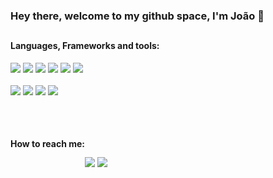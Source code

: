### Hey there, welcome to my github space, I'm João 👋

##

<h4>Languages, Frameworks and tools:</h4>
<div>
  <img src="https://img.shields.io/badge/HTML5-E34F26?style=for-the-badge&logo=html5&logoColor=white" />
  <img src="https://img.shields.io/badge/CSS3-1572B6?style=for-the-badge&logo=css3&logoColor=white" />      
  <img src="https://img.shields.io/badge/JavaScript-323330?style=for-the-badge&logo=javascript&logoColor=F7DF1E" />
  <img src="https://img.shields.io/badge/TypeScript-007ACC?style=for-the-badge&logo=typescript&logoColor=white" />
  <img src="https://img.shields.io/badge/React-20232A?style=for-the-badge&logo=react&logoColor=61DAFB" /> 
  <img src="https://img.shields.io/badge/next.js-000000?style=for-the-badge&logo=nextdotjs&logoColor=white"/>    
</div>
<br />
<div>  
  <img src="https://img.shields.io/badge/Node.js-339933?style=for-the-badge&logo=nodedotjs&logoColor=white" />        
  <img src="https://img.shields.io/badge/Java-ED8B00?style=for-the-badge&logo=java&logoColor=white" />
  <img src="https://img.shields.io/badge/Spring-6DB33F?style=for-the-badge&logo=spring&logoColor=white" /> 
  <img src="https://img.shields.io/badge/Spring_Boot-F2F4F9?style=for-the-badge&logo=spring-boot" /> 
</div>

<br />
<div>   
 
</div>

##

<div style="display: flex">
  <h4>How to reach me:</h4>
  <div style="margin-top: 50">
  <a href = "mailto:joaokvalho@gmail.com"><img src="https://img.shields.io/badge/-Gmail-%23333?style=for-the-badge&logo=gmail&logoColor=white" target="_blank"></a>
  <a href="https://www.linkedin.com/in/jo%C3%A3o-carvalho-4784a714a/" target="_blank"><img src="https://img.shields.io/badge/-LinkedIn-%230077B5?style=for-the-badge&logo=linkedin&logoColor=white" target="_blank"></a> 
  </div>
</div>

##
